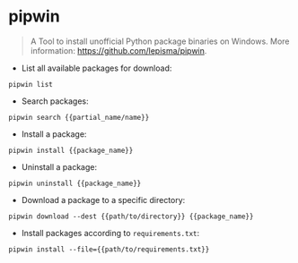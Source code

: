 # pipwin

> A Tool to install unofficial Python package binaries on Windows.
> More information: <https://github.com/lepisma/pipwin>.

- List all available packages for download:

`pipwin list`

- Search packages:

`pipwin search {{partial_name/name}}`

- Install a package:

`pipwin install {{package_name}}`

- Uninstall a package:

`pipwin uninstall {{package_name}}`

- Download a package to a specific directory:

`pipwin download --dest {{path/to/directory}} {{package_name}}`

- Install packages according to `requirements.txt`:

`pipwin install --file={{path/to/requirements.txt}}`
